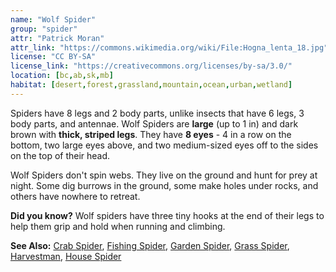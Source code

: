 ```yaml
---
name: "Wolf Spider"
group: "spider"
attr: "Patrick Moran"
attr_link: "https://commons.wikimedia.org/wiki/File:Hogna_lenta_18.jpg"
license: "CC BY-SA"
license_link: "https://creativecommons.org/licenses/by-sa/3.0/"
location: [bc,ab,sk,mb]
habitat: [desert,forest,grassland,mountain,ocean,urban,wetland]
---
```

Spiders have 8 legs and 2 body parts, unlike insects that have 6 legs, 3 body parts, and antennae. Wolf Spiders are **large** (up to 1 in) and dark brown with **thick, striped legs**. They have **8 eyes** - 4 in a row on the bottom, two large eyes above, and two medium-sized eyes off to the sides on the top of their head.

Wolf Spiders don't spin webs. They live on the ground and hunt for prey at night. Some dig burrows in the ground, some make holes under rocks, and others have nowhere to retreat.

**Did you know?** Wolf spiders have three tiny hooks at the end of their legs to help them grip and hold when running and climbing.

<!-- generated, do not edit -->
**See Also:**
[Crab Spider](/{{section}}/crabspid),
[Fishing Spider](/{{section}}/fishspid),
[Garden Spider](/{{section}}/gardspid),
[Grass Spider](/{{section}}/gras_spid),
[Harvestman](/{{section}}/harvest),
[House Spider](/{{section}}/houspid)
